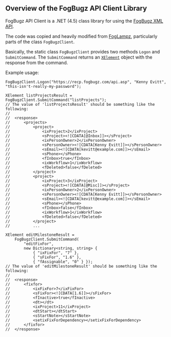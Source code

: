 ## Overview of the FogBugz API Client Library

FogBugz API Client is a .NET (4.5) class library for using the [FogBugz XML API](http://fogbugz.stackexchange.com/fogbugz-xml-api).

The code was copied and heavily modified from [FogLampz](http://foglampz.codeplex.com/), particularly parts of the class `FogBugzClient`.

Basically, the static class `FogBugzClient` provides two methods `Logon` and `SubmitCommand`. The 
`SubmitCommand` returns an [`XElement`](http://msdn.microsoft.com/en-us/library/system.xml.linq.xelement.aspx) 
object with the response from the command.

Example usage:

    FogBugzClient.Logon("https://recp.fogbugz.com/api.asp", "Kenny Evitt", "this-isn't-really-my-password");

	XElement listProjectsResult = FogBugzClient.SubmitCommand("listProjects");
	// The value of 'listProjectsResult' should be something like the following:
	//
	//	<response>
	//		<projects>
	//			<project>
	//				<ixProject>2</ixProject>
	//				<sProject><![CDATA[@Inbox]]></sProject>
	//				<ixPersonOwner>2</ixPersonOwner>
	//				<sPersonOwner><![CDATA[Kenny Evitt]]></sPersonOwner>
	//				<sEmail><![CDATA[kevitt@example.com]]></sEmail>
	//				<sPhone></sPhone>
	//				<fInbox>true</fInbox>
	//				<ixWorkflow>1</ixWorkflow>
	//				<fDeleted>false</fDeleted>
	//			</project>
	//			<project>
	//				<ixProject>3</ixProject>
	//				<sProject><![CDATA[@Misc]]></sProject>
	//				<ixPersonOwner>2</ixPersonOwner>
	//				<sPersonOwner><![CDATA[Kenny Evitt]]></sPersonOwner>
	//				<sEmail><![CDATA[kevitt@example.com]]></sEmail>
	//				<sPhone></sPhone>
	//				<fInbox>false</fInbox>
	//				<ixWorkflow>1</ixWorkflow>
	//				<fDeleted>false</fDeleted>
	//			</project>
	//			...

	XElement editMilestoneResult =
		FogBugzClient.SubmitCommand(
			"editFixFor",
			new Dictionary<string, string> { 
				{ "ixFixFor", "7" },
				{ "sFixFor", "1.6" },
				{ "fAssignable", "0" } });
	// The value of 'editMilestoneResult' should be something like the following:
	//
	//	<response>
	//		<fixfor>
	//			<ixFixFor>7</ixFixFor>
	//			<sFixFor><![CDATA[1.6]]></sFixFor>
	//			<fInactive>true</fInactive>
	//			<dt></dt>
	//			<ixProject>11</ixProject>
	//			<dtStart></dtStart>
	//			<sStartNote></sStartNote>
	//			<setixFixForDependency></setixFixForDependency>
	//		</fixfor>
	//	</response>